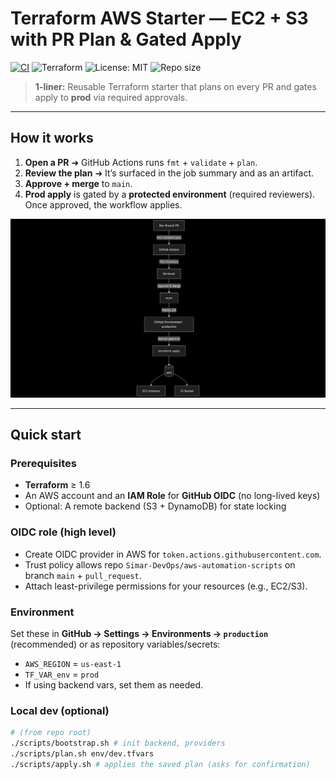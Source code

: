 # Terraform AWS Starter — EC2 + S3 with PR Plan & Gated Apply

[![CI](https://github.com/Simar-DevOps/aws-automation-scripts/actions/workflows/terraform.yml/badge.svg)](https://github.com/Simar-DevOps/aws-automation-scripts/actions/workflows/terraform.yml)
![Terraform](https://img.shields.io/badge/Terraform-%3E%3D1.6-623CE4?logo=terraform)
![License: MIT](https://img.shields.io/badge/License-MIT-blue.svg)
![Repo size](https://img.shields.io/github/repo-size/Simar-DevOps/aws-automation-scripts)

> **1-liner:** Reusable Terraform starter that plans on every PR and gates apply to **prod** via required approvals.

---

## How it works

1. **Open a PR** ➜ GitHub Actions runs `fmt` + `validate` + `plan`.
2. **Review the plan** ➜ It’s surfaced in the job summary and as an artifact.
3. **Approve + merge** to `main`.
4. **Prod apply** is gated by a **protected environment** (required reviewers). Once approved, the workflow applies.

![diagram](docs/architecture.png)

---

## Quick start

### Prerequisites
- **Terraform** ≥ 1.6
- An AWS account and an **IAM Role** for **GitHub OIDC** (no long-lived keys)
- Optional: A remote backend (S3 + DynamoDB) for state locking

### OIDC role (high level)
- Create OIDC provider in AWS for `token.actions.githubusercontent.com`.
- Trust policy allows repo `Simar-DevOps/aws-automation-scripts` on branch `main` + `pull_request`.
- Attach least-privilege permissions for your resources (e.g., EC2/S3).

### Environment
Set these in **GitHub → Settings → Environments → `production`** (recommended) or as repository variables/secrets:
- `AWS_REGION` = `us-east-1`
- `TF_VAR_env` = `prod`
- If using backend vars, set them as needed.

### Local dev (optional)
```bash
# (from repo root)
./scripts/bootstrap.sh # init backend, providers
./scripts/plan.sh env/dev.tfvars
./scripts/apply.sh # applies the saved plan (asks for confirmation)

